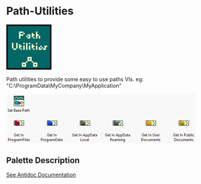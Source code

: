 # Path-Utilities
![Palette Icon](Support/palette-icon-120x120.png)

Path utilities to provide some easy to use paths VIs.
eg: "C:\ProgramData\MyCompany\MyApplication"

![Full Palette](Support/palette.png)

## Palette Description

[See Antidoc Documentation](Antidoc-Output/Project-Documentation.html)